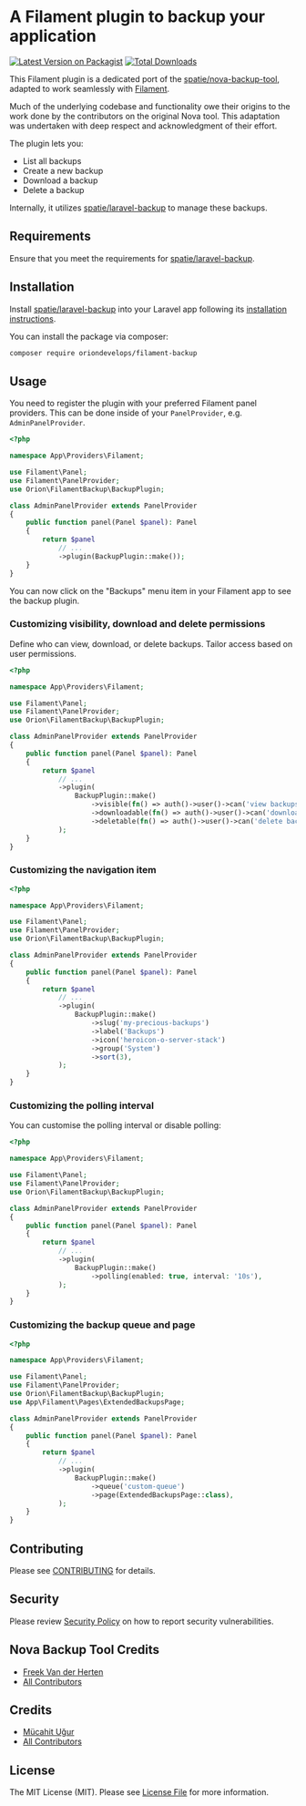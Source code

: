 # A Filament plugin to backup your application

[![Latest Version on Packagist](https://img.shields.io/packagist/v/oriondevelops/filament-backup.svg?style=flat-square)](https://packagist.org/packages/oriondevelops/filament-backup)
[![Total Downloads](https://img.shields.io/packagist/dt/oriondevelops/filament-backup.svg?style=flat-square)](https://packagist.org/packages/oriondevelops/filament-backup)

This Filament plugin is a dedicated port of the [spatie/nova-backup-tool](https://github.com/spatie/nova-backup-tool), adapted to work seamlessly with [Filament](https://filamentphp.com/).

Much of the underlying codebase and functionality owe their origins to the work done by the contributors on the original Nova tool. This adaptation was undertaken with deep respect and acknowledgment of their effort.

The plugin lets you:

- List all backups
- Create a new backup
- Download a backup
- Delete a backup

Internally, it utilizes [spatie/laravel-backup](https://github.com/spatie/laravel-backup) to manage these backups.

## Requirements

Ensure that you meet the requirements for [spatie/laravel-backup](https://spatie.be/docs/laravel-backup/v8/requirements).

## Installation

Install [spatie/laravel-backup](https://docs.spatie.be/laravel-backup) into your Laravel app following its [installation instructions](https://spatie.be/docs/laravel-backup/v8/installation-and-setup).

You can install the package via composer:

```bash
composer require oriondevelops/filament-backup
```

## Usage

You need to register the plugin with your preferred Filament panel providers. This can be done inside of your `PanelProvider`, e.g. `AdminPanelProvider`.

```php
<?php

namespace App\Providers\Filament;

use Filament\Panel;
use Filament\PanelProvider;
use Orion\FilamentBackup\BackupPlugin;

class AdminPanelProvider extends PanelProvider
{
    public function panel(Panel $panel): Panel
    {
        return $panel
            // ...
            ->plugin(BackupPlugin::make());
    }
}
```

You can now click on the "Backups" menu item in your Filament app to see the backup plugin.

### Customizing visibility, download and delete permissions

Define who can view, download, or delete backups. Tailor access based on user permissions.

```php
<?php

namespace App\Providers\Filament;

use Filament\Panel;
use Filament\PanelProvider;
use Orion\FilamentBackup\BackupPlugin;

class AdminPanelProvider extends PanelProvider
{
    public function panel(Panel $panel): Panel
    {
        return $panel
            // ...
            ->plugin(
                BackupPlugin::make()
                    ->visible(fn() => auth()->user()->can('view backups'))
                    ->downloadable(fn() => auth()->user()->can('download backups'))
                    ->deletable(fn() => auth()->user()->can('delete backups')),
            );
    }
}
```

### Customizing the navigation item

```php
<?php

namespace App\Providers\Filament;

use Filament\Panel;
use Filament\PanelProvider;
use Orion\FilamentBackup\BackupPlugin;

class AdminPanelProvider extends PanelProvider
{
    public function panel(Panel $panel): Panel
    {
        return $panel
            // ...
            ->plugin(
                BackupPlugin::make()
                    ->slug('my-precious-backups')
                    ->label('Backups')
                    ->icon('heroicon-o-server-stack')
                    ->group('System')
                    ->sort(3),
            );
    }
}
```


### Customizing the polling interval

You can customise the polling interval or disable polling:

```php
<?php

namespace App\Providers\Filament;

use Filament\Panel;
use Filament\PanelProvider;
use Orion\FilamentBackup\BackupPlugin;

class AdminPanelProvider extends PanelProvider
{
    public function panel(Panel $panel): Panel
    {
        return $panel
            // ...
            ->plugin(
                BackupPlugin::make()
                    ->polling(enabled: true, interval: '10s'),
            );
    }
}
```

### Customizing the backup queue and page

```php
<?php

namespace App\Providers\Filament;

use Filament\Panel;
use Filament\PanelProvider;
use Orion\FilamentBackup\BackupPlugin;
use App\Filament\Pages\ExtendedBackupsPage;

class AdminPanelProvider extends PanelProvider
{
    public function panel(Panel $panel): Panel
    {
        return $panel
            // ...
            ->plugin(
                BackupPlugin::make()
                    ->queue('custom-queue')
                    ->page(ExtendedBackupsPage::class),
            );
    }
}
```

## Contributing

Please see [CONTRIBUTING](.github/CONTRIBUTING.md) for details.

## Security

Please review [Security Policy](.github/SECURITY.md) on how to report security vulnerabilities.

## Nova Backup Tool Credits
- [Freek Van der Herten](https://github.com/freekmurze)
- [All Contributors](https://github.com/spatie/nova-backup-tool/contributors)

## Credits

- [Mücahit Uğur](https://github.com/oriondevelops)
- [All Contributors](https://github.com/oriondevelops/filament-backup/contributors)

## License

The MIT License (MIT). Please see [License File](LICENSE.md) for more information.
